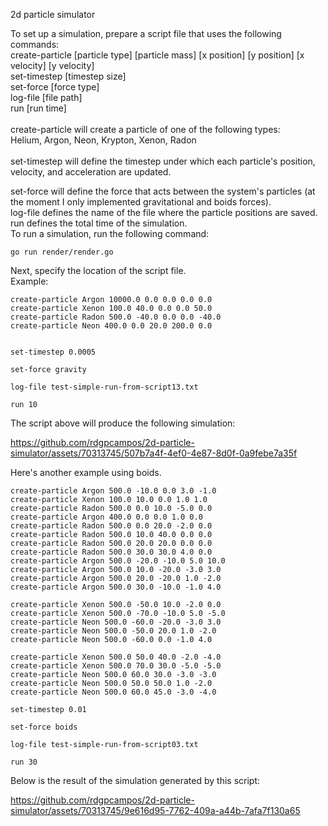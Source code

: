 2d particle simulator <br>

To set up a simulation, prepare a script file that uses the following commands:
<br>
create-particle [particle type] [particle mass] [x position] [y position] [x velocity] [y velocity] <br>
set-timestep [timestep size] <br>
set-force [force type] <br>
log-file [file path] <br>
run [run time] <br>
<br>
create-particle will create a particle of one of the following types: <br>
Helium, Argon, Neon, Krypton, Xenon, Radon <br>
<br>
set-timestep will define the timestep under which each particle's position, velocity, and acceleration are updated. <br>

set-force will define the force that acts between the system's particles (at the moment I only implemented gravitational and boids forces). <br>
log-file defines the name of the file where the particle positions are saved. <br>
run defines the total time of the simulation. <br>
To run a simulation, run the following command: <br>
```
go run render/render.go
```
Next, specify the location of the script file.<br>
Example: <br>

```
create-particle Argon 10000.0 0.0 0.0 0.0 0.0
create-particle Xenon 100.0 40.0 0.0 0.0 50.0
create-particle Radon 500.0 -40.0 0.0 0.0 -40.0
create-particle Neon 400.0 0.0 20.0 200.0 0.0


set-timestep 0.0005

set-force gravity

log-file test-simple-run-from-script13.txt

run 10
```

The script above will produce the following simulation: <br>

https://github.com/rdgpcampos/2d-particle-simulator/assets/70313745/507b7a4f-4ef0-4e87-8d0f-0a9febe7a35f

Here's another example using boids. <br>

```
create-particle Argon 500.0 -10.0 0.0 3.0 -1.0
create-particle Xenon 100.0 10.0 0.0 1.0 1.0
create-particle Radon 500.0 0.0 10.0 -5.0 0.0
create-particle Argon 400.0 0.0 0.0 1.0 0.0
create-particle Radon 500.0 0.0 20.0 -2.0 0.0
create-particle Radon 500.0 10.0 40.0 0.0 0.0
create-particle Radon 500.0 20.0 20.0 0.0 0.0
create-particle Radon 500.0 30.0 30.0 4.0 0.0
create-particle Argon 500.0 -20.0 -10.0 5.0 10.0
create-particle Argon 500.0 10.0 -20.0 -3.0 3.0
create-particle Argon 500.0 20.0 -20.0 1.0 -2.0
create-particle Argon 500.0 30.0 -10.0 -1.0 4.0

create-particle Xenon 500.0 -50.0 10.0 -2.0 0.0
create-particle Xenon 500.0 -70.0 -10.0 5.0 -5.0
create-particle Neon 500.0 -60.0 -20.0 -3.0 3.0
create-particle Neon 500.0 -50.0 20.0 1.0 -2.0
create-particle Neon 500.0 -60.0 0.0 -1.0 4.0

create-particle Xenon 500.0 50.0 40.0 -2.0 -4.0
create-particle Xenon 500.0 70.0 30.0 -5.0 -5.0
create-particle Neon 500.0 60.0 30.0 -3.0 -3.0
create-particle Neon 500.0 50.0 50.0 1.0 -2.0
create-particle Neon 500.0 60.0 45.0 -3.0 -4.0

set-timestep 0.01

set-force boids

log-file test-simple-run-from-script03.txt

run 30
```

Below is the result of the simulation generated by this script: <br>

https://github.com/rdgpcampos/2d-particle-simulator/assets/70313745/9e616d95-7762-409a-a44b-7afa7f130a65

